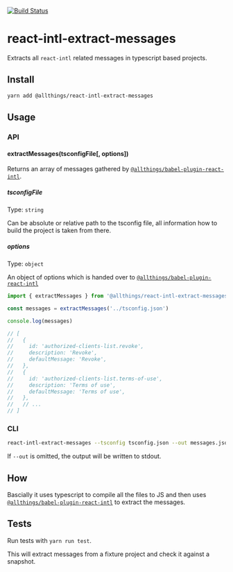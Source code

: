 [![Build Status](https://travis-ci.org/allthings/react-intl-extract-messages.svg?branch=master)](https://travis-ci.org/allthings/react-intl-extract-messages)

# react-intl-extract-messages

Extracts all `react-intl` related messages in typescript based projects.

## Install

```bash
yarn add @allthings/react-intl-extract-messages
```

## Usage

### API

#### extractMessages(tsconfigFile[, options])

Returns an array of messages gathered by [`@allthings/babel-plugin-react-intl`](https://github.com/allthings/babel-plugin-react-intl).

##### tsconfigFile

Type: `string`

Can be absolute or relative path to the tsconfig file, all information how to build the project is taken from there.

##### options

Type: `object`

An object of options which is handed over to [`@allthings/babel-plugin-react-intl`](https://github.com/allthings/babel-plugin-react-intl#options)

```js
import { extractMessages } from '@allthings/react-intl-extract-messages'

const messages = extractMessages('../tsconfig.json')

console.log(messages)

// [
//   {
//     id: 'authorized-clients-list.revoke',
//     description: 'Revoke',
//     defaultMessage: 'Revoke',
//   },
//   {
//     id: 'authorized-clients-list.terms-of-use',
//     description: 'Terms of use',
//     defaultMessage: 'Terms of use',
//   },
//   // ...
// ]
```

### CLI

```bash
react-intl-extract-messages --tsconfig tsconfig.json --out messages.json --options-file opts.json
```

If `--out` is omitted, the output will be written to stdout.

## How

Bascially it uses typescript to compile all the files to JS and then uses [`@allthings/babel-plugin-react-intl`](https://github.com/allthings/babel-plugin-react-intl) to extract the messages.

## Tests

Run tests with `yarn run test`.

This will extract messages from a fixture project and check it against a snapshot.
